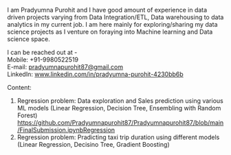 I am Pradyumna Purohit and I have good amount of experience in data driven projects varying from Data Integration/ETL, Data warehousing to data analytics in my current job.
I am here mainly for exploring/sharing my data science projects as I venture on foraying into Machine learning and Data science space.

I can be reached out at - <br />
Mobile:   +91-9980522519 <br />
E-mail:   pradyumnapurohit87@gmail.com <br />
LinkedIn: www.linkedin.com/in/pradyumna-purohit-4230bb6b <br />

Content: <br />

1. Regression problem: Data exploration and Sales prediction using various ML models (Linear Regression, Decision Tree, Ensembling with Random Forest) <br /> https://github.com/Pradyumnapurohit87/Pradyumnapurohit87/blob/main/FinalSubmission.ipynbRegression
2. Regression problem: Pradicting taxi trip duration using different models (Linear Regression, Decisino Tree, Gradient Boosting)

<!---
Pradyumnapurohit87/Pradyumnapurohit87 is a ✨ special ✨ repository because its `README.md` (this file) appears on your GitHub profile.
You can click the Preview link to take a look at your changes.
--->

